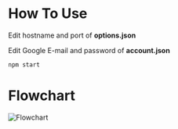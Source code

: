 # How To Use
Edit hostname and port of **options.json**

Edit Google E-mail and password of **account.json**

```
npm start
```

# Flowchart
![Flowchart](a/VerifyWebServer_Flowchart.png)